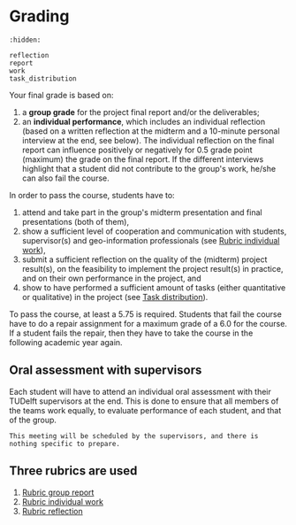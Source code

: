 
# Grading

```{toctree}
:hidden:

reflection
report
work
task_distribution
```


Your final grade is based on:

1. a **group grade** for the project final report and/or the deliverables;
1. an **individual performance**, which includes an individual reflection (based on a written reflection at the midterm and a 10-minute personal interview at the end, see below). The individual reflection on the final report can influence positively or negatively for 0.5 grade point (maximum) the grade on the final report. If the different interviews highlight that a student did not contribute to the group's work, he/she can also fail the course.

In order to pass the course, students have to:

1. attend and take part in the group's midterm presentation and final presentations (both of them),
2. show a sufficient level of cooperation and communication with students, supervisor(s) and geo-information professionals (see [Rubric individual work](./work.md)), 
3. submit a sufficient reflection on the quality of the (midterm) project result(s), on the feasibility to implement the project result(s) in practice, and on their own performance in the project, and
4. show to have performed a sufficient amount of tasks (either quantitative or qualitative) in the project (see [Task distribution](./task_distribution.md)).

To pass the course, at least a 5.75 is required. 
Students that fail the course have to do a repair assignment for a maximum grade of a 6.0 for the course.
If a student fails the repair, then they have to take the course in the following academic year again.


## Oral assessment with supervisors

Each student will have to attend an individual oral assessment with their TUDelft supervisors at the end.
This is done to ensure that all members of the teams work equally, to evaluate performance of each student, and that of the group.

```{note} 
This meeting will be scheduled by the supervisors, and there is nothing specific to prepare.
```

## Three rubrics are used

1. [Rubric group report](./report.md)
1. [Rubric individual work](./work.md)
1. [Rubric reflection](./reflection.md)
